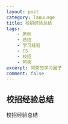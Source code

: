 ```yaml
---
layout: post
category: lanuuage
title: 校招经验总结
tags:
    - 原创
    - 总结
    - 学习经验
    - CS
    - 校招
    - 阿秀
excerpt: 阿秀的学习圈子
comment: false
---
```






## 校招经验总结



校招经验总结

